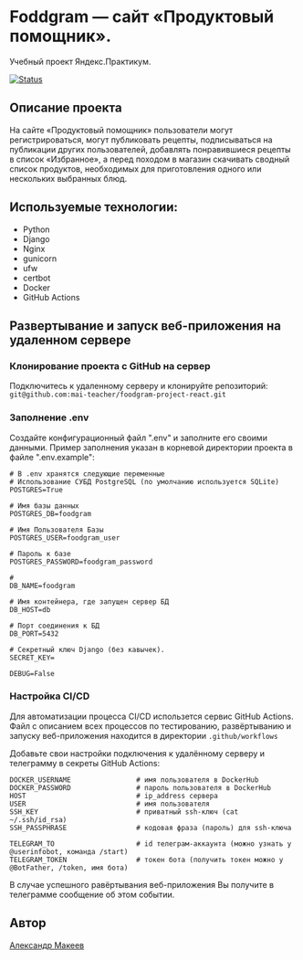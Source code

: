 # Foddgram — сайт «Продуктовый помощник».
Учебный проект Яндекс.Практикум.

[![Status](https://github.com/mai-teacher/foodgram-project-react/workflows/Main%20Foodgram%20workflow/badge.svg)](https://github.com/mai-teacher/foodgram-project-react/actions/workflows/main.yml)

## Описание проекта
На сайте «Продуктовый помощник» пользователи могут регистрироваться, могут публиковать рецепты, подписываться на публикации других пользователей, добавлять понравившиеся рецепты в список «Избранное», а перед походом в магазин скачивать сводный список продуктов, необходимых для приготовления одного или нескольких выбранных блюд.
## Используемые технологии:

* Python
* Django
* Nginx
* gunicorn
* ufw
* certbot
* Docker
* GitHub Actions

## Развертывание и запуск веб-приложения на удаленном сервере

### Клонирование проекта с GitHub на сервер
Подключитесь к удаленному серверу и клонируйте репозиторий: `git@github.com:mai-teacher/foodgram-project-react.git`

### Заполнение .env
Создайте конфигурационный файл ".env" и заполните его своими данными. Пример заполнения указан в корневой директории проекта в файле ".env.example":
```
# В .env хранятся следующие переменные
# Использование СУБД PostgreSQL (по умолчанию используется SQLite)
POSTGRES=True

# Имя базы данных
POSTGRES_DB=foodgram

# Имя Пользователя Базы
POSTGRES_USER=foodgram_user

# Пароль к базе
POSTGRES_PASSWORD=foodgram_password

#
DB_NAME=foodgram

# Имя контейнера, где запущен сервер БД
DB_HOST=db

# Порт соединения к БД
DB_PORT=5432

# Секретный ключ Django (без кавычек).
SECRET_KEY=

DEBUG=False

```

### Настройка CI/CD

Для автоматизации процесса CI/CD использется сервис GitHub Actions.
Файл с описанием всех процессов по тестированию, развёртыванию и запуску веб-приложения находится в директории `.github/workflows`

Добавьте свои настройки подключения к удалённому серверу и телеграмму в секреты GitHub Actions:
```
DOCKER_USERNAME                # имя пользователя в DockerHub
DOCKER_PASSWORD                # пароль пользователя в DockerHub
HOST                           # ip_address сервера
USER                           # имя пользователя
SSH_KEY                        # приватный ssh-ключ (cat ~/.ssh/id_rsa)
SSH_PASSPHRASE                 # кодовая фраза (пароль) для ssh-ключа

TELEGRAM_TO                    # id телеграм-аккаунта (можно узнать у @userinfobot, команда /start)
TELEGRAM_TOKEN                 # токен бота (получить токен можно у @BotFather, /token, имя бота)
```

В случае успешного равёртывания веб-приложения Вы получите в телеграмме сообщение об этом событии.

## Автор
[Александр Макеев](https://github.com/mai-teacher)
